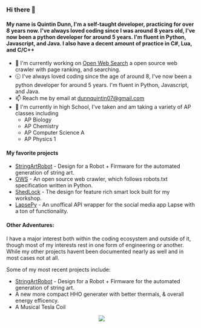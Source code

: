 ### Hi there 👋

#### My name is Quintin Dunn, I'm a self-taught developer, practicing for over 8 years now. I've always loved coding since I was around 8 years old, I've now been a python developer for around 5 years. I'm fluent in Python, Javascript, and Java. I also have a decent amount of practice in C#, Lua, and C/C++

- 🔭 I'm currently working on [Open Web Search](https://github.com/quintindunn/OWS) a open source web crawler with page ranking, and searching.
- 🕥 I've always loved coding since the age of around 8, I've now been a python developer for around 5 years. I'm fluent in Python, Javascript, and Java.
- 📫 Reach me by email at [dunnquintin07@gmail.com](mailto:dunnquintin07@gmail.com)
- 🏫 I'm currently in high School, I've taken and am taking a variety of AP classes including
  - AP Biology
  - AP Chemistry
  - AP Computer Science A
  - AP Physics 1

#### My favorite projects
 - [StringArtRobot](https://github.com/quintindunn/StringArtRobot) - Design for a Robot + Firmware for the automated generation of string art.
 - [OWS](https://github.com/quintindunn/OWS) - An open source web crawler, which follows robots.txt specification written in Python.
 - [ShedLock](https://github.com/quintindunn/ShedLock) - The design for feature rich smart lock built for my workshop.
 - [LapsePy](https://github.com/quintindunn/lapsepy) - An unoffical API wrapper for the social media app Lapse with a ton of functionality.

#### Other Adventures:
I have a major interest both within the coding ecosystem and outside of it, though most of my interests rest in one form of engineering or another. While my other projects havent been documented nearly as well and in most cases not at all.

Some of my most recent projects include:
- [StringArtRobot](https://github.com/quintindunn/StringArtRobot) - Design for a Robot + Firmware for the automated generation of string art.
- A new more compact HHO generater with better thermals, & overall energy efficency.
- A Musical Tesla Coil

<div align="center">
  <img src="https://github-readme-stats.vercel.app/api/top-langs/?username=quintindunn&theme=onedark&layout=compact">
</div>
